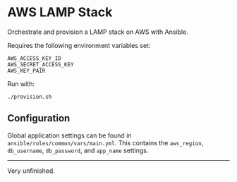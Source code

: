 AWS LAMP Stack
==============
Orchestrate and provision a LAMP stack on AWS with Ansible.

Requires the following environment variables set:
```
AWS_ACCESS_KEY_ID
AWS_SECRET_ACCESS_KEY
AWS_KEY_PAIR
```

Run with:
```
./provision.sh
```

Configuration
-------------
Global application settings can be found in `ansible/roles/common/vars/main.yml`.
This contains the `aws_region`, `db_username`, `db_password`, and `app_name` settings.

---

Very unfinished.
